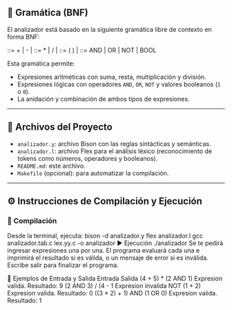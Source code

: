 ## 📐 Gramática (BNF)

El analizador está basado en la siguiente gramática libre de contexto en forma BNF:

<expr> ::= <expr> + <term> | <expr> - <term> | <term>
<term> ::= <term> * <factor> | <term> / <factor> | <factor>
<factor> ::= ( <expr> ) | <logical>
<logical> ::= <logical> AND <term> | <logical> OR <term> | NOT <factor> | BOOL

Esta gramática permite:
- Expresiones aritméticas con suma, resta, multiplicación y división.
- Expresiones lógicas con operadores `AND`, `OR`, `NOT` y valores booleanos (`1` o `0`).
- La anidación y combinación de ambos tipos de expresiones.

---

## 📁 Archivos del Proyecto

- `analizador.y`: archivo Bison con las reglas sintácticas y semánticas.
- `analizador.l`: archivo Flex para el análisis léxico (reconocimiento de tokens como números, operadores y booleanos).
- `README.md`: este archivo.
- `Makefile` (opcional): para automatizar la compilación.

---

## ⚙️ Instrucciones de Compilación y Ejecución

### 🔧 Compilación

Desde la terminal, ejecuta:
bison -d analizador.y
flex analizador.l
gcc analizador.tab.c lex.yy.c -o analizador
▶️ Ejecución
./analizador
Se te pedirá ingresar expresiones una por una. El programa evaluará cada una e imprimirá el resultado si es válida, o un mensaje de error si es inválida. Escribe salir para finalizar el programa.

🧪 Ejemplos de Entrada y Salida
Entrada	Salida
(4 + 5) * (2 AND 1)	Expresion valida. Resultado: 9
(2 AND 3) / (4 - 1	Expresion invalida
NOT (1 + 2)	Expresion valida. Resultado: 0
((3 * 2) + 1) AND (1 OR 0)	Expresion valida. Resultado: 1
